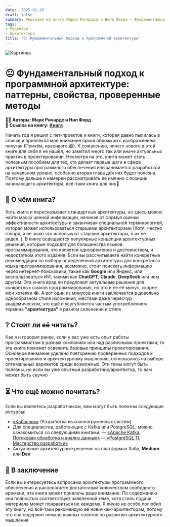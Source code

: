 ```yaml
---
date: '2025-01-20'
draft: false
summary: Рецензия на книгу Марка Ричардса и Нила Форда — Фундаментальный подход к программной архитектуре
tags:
- Рецензия
- Архитектура
title: '😐 Фундаментальный подход к программной архитектуре'
---
```


![Картинка](http://localhost:1313/images/posts/image_99.jpg)

# 😐 **Фундаментальный подход к программной архитектуре: паттерны**, **свойства, проверенные методы**

🧍‍♂️ **Авторы: Марк Ричардс и Нил Форд** \
📕 **Ссылка на книгу: [Книга](https://t.me/c/2238954094/13)**

Начать год я решил с пет-проектов и книги, которая давно пылилась в списке и привлекла моё внимание яркой обложкой с изображением попугая (Причём, красивого 😱). К сожалению, ничего нового в этой книге для себя я не нашёл, но заметил много так или иначе актуальных практик в проектировании. Несмотря на это, книга может стать полезным пособием для тех, кто делает первые шаги в сфере архитектуры программного обеспечения или занимается разработкой на начальном уровне, особенно вторая глава для них будет полезна. Поэтому дальше я намерен рассматривать её именно с позиции начинающего архитектора, всё-таки книга для них🙁

## 👺 О чём книга?
Хоть книга и пересказывает стандартные архитектуры, но здесь можно найти массу ценной информации, начиная от формул оценки эффективности архитектуры и заканчивая специальной терминологией, которая может использоваться старшими архитекторами (Хотя, честно говоря, я не знаю что используют старшие архитекторы, я их не видел..). В книге освещаются популярные концепции архитектурных решений, которые подходят для большинства языков программирования, что является одновременно и достоинством, и недостатком этого издания. Если вы рассчитываете найти конкретные рекомендации по выбору определённой архитектуры для конкретного языка программирования, возможно, стоит поискать информацию через интернет-поисковики, такие как **Google** или Яндекс, или воспользоваться ИИ, такими как **ChatGPT**, **Claude**, **DeepSeek** или чем другим. Эта книга вряд ли предложит актуальные решения для конкретных языков программирования, но это и не её минус, скорее мои хотелки 😭. А вот один из минусов книги заключается в довольно однообразном стиле изложения, местами даже чересчур академическом, что ещё и усугубляется частым употреблением термина __"архитектура"__ в разном склонении и стиле

## ❔ **Стоит ли её читать?**
Как я и говорил ранее, если у вас уже есть опыт работы программистом в разных компаниях или над различными проектами, то эта книга поможет освежить базовые принципы проектирования. Основное внимание уделено повторению проверенных подходов к проектированию и архитектурному мышлению, основываясь на выборе оптимальных вариантов среди возможных. Эти темы могут быть полезны, но если вы уже опытный разработчик/архитектор, то вам может быть скучно

## ⏳ **Что ещё можно почитать?**
Если вы являетесь разработчиком, вам могут быть полезны следующие ресурсы:
- [«Кабанчик»](http://t.me/behind_the_circus/25) (Разработка высоконагруженных систем)
- Для специалистов, работающих с Kafka или PostgreSQL, можно ознакомиться со следующими книгами:
— [«Apache Kafka. Потоковая обработка и анализ данных»](http://t.me/behind_the_circus/74)
—[ «PostgreSQL 11. Мастерство разработки»](http://t.me/behind_the_circus/4)
- Актуальные архитектурные решения на платформах Хабр, **Medium** или **Dev**

## 🥱 **В заключение**
Если вы интересуетесь вопросами архитектуры программного обеспечения и располагаете достаточным количеством свободного времени, эта книга может привлечь ваше внимание. По содержанию она полностью соответствует заявленной теме, хотя стиль подачи материала может понравиться не каждому. Я лично не особо полюбил эту книгу, но всё-таки рекомендую её новичкам-архитекторам, потому что она содержит немало важных советов по развитию архитектурного мышления
